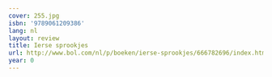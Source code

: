 ```yaml
---
cover: 255.jpg
isbn: '9789061209386'
lang: nl
layout: review
title: Ierse sprookjes
url: http://www.bol.com/nl/p/boeken/ierse-sprookjes/666782696/index.html
year: 0
---
```


